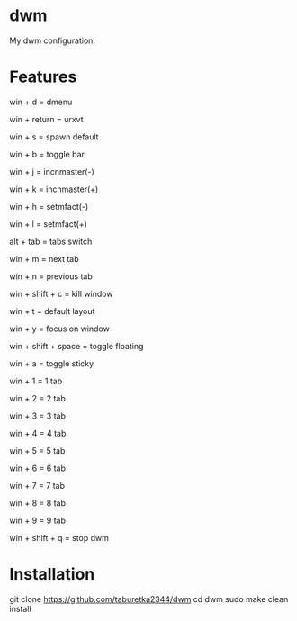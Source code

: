 # dwm
My dwm configuration.

# Features
win + d               =   dmenu

win + return          =   urxvt

win + s		            =   spawn default

win + b               =   toggle bar

win + j               =   incnmaster(-)

win + k               =   incnmaster(+)

win + h               =   setmfact(-)

win + l               =   setmfact(+)

alt + tab             =   tabs switch

win + m		            =   next tab

win + n		            =   previous tab

win + shift + c       =   kill window

win + t               =   default layout

win + y               =   focus on window

win + shift + space   =   toggle floating

win + a		            =   toggle sticky

win + 1               =   1 tab

win + 2               =   2 tab

win + 3               =   3 tab

win + 4               =   4 tab

win + 5               =   5 tab

win + 6               =   6 tab

win + 7               =   7 tab

win + 8               =   8 tab

win + 9               =   9 tab

win + shift + q       =   stop dwm

# Installation
git clone https://github.com/taburetka2344/dwm
cd dwm
sudo make clean install
